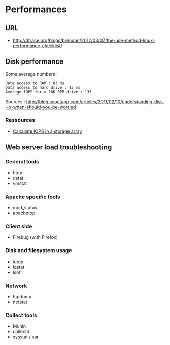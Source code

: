 
# Performances #

## URL ##

- http://dtrace.org/blogs/brendan/2012/03/07/the-use-method-linux-performance-checklist/

## Disk performance ##

Some average numbers :

~~~~~
Data access to RAM : 83 ns
Data access to hard drive : 13 ms
Average IOPS for a 10K RPM drive : 133
~~~~~

Sources : <http://blog.scoutapp.com/articles/2011/02/10/understanding-disk-i-o-when-should-you-be-worried>

### Ressources ###

- [Calculate IOPS in a storage array](http://www.techrepublic.com/blog/datacenter/calculate-iops-in-a-storage-array/2182)

## Web server load troubleshooting  ##

### General tools ###

- htop
- dstat
- vmstat

### Apache specific tools ###

- mod_status
- apachetop

### Client side ###

- Firebug (with Firefox)

### Disk and filesystem usage ###

- iotop
- iostat
- lsof

### Network ###

- tcpdump
- netstat

### Collect tools ###

- Munin
- collectd
- sysstat / sar

